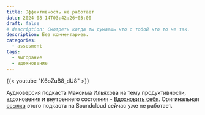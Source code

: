 ```yaml
---
title: Эффективность не работает
date: 2024-08-14T03:42:26+03:00
draft: false
# description: Смотреть когда ты думаешь что с тобой что то не так.
description: Без комментариев.
categories:
  - assesment
tags:
  - выгорание
  - вдохновение
---
```


<!-- Этот доклад долго висел у меня в закладках. Прошло достаточное количество времени, прежде чем настал момент, когда я отчетливо понял все что транслирует докладчик. -->

<!-- Как пишут в комментариях, по настоящему понять этот доклад сможет лишь тот, кто лично через это прошел.  -->

{{< youtube "K6oZuB8_dU8" >}}

Аудиоверсия подкаста Максима Ильяхова на тему продуктивности, вдохновения и внутреннего состояния - [Вдохновить себя](/files/2025/02/вдохновить_себя.mp3). Оригинальная [ссылка](https://soundcloud.com/slow-down-ru/01-vdokhnovenie-sebya/s-oBlv1) этого подкаста на Soundcloud сейчас уже не работает.
